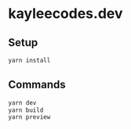 # kayleecodes.dev

## Setup

```sh
yarn install
```

## Commands

```sh
yarn dev
yarn build
yarn preview
```
